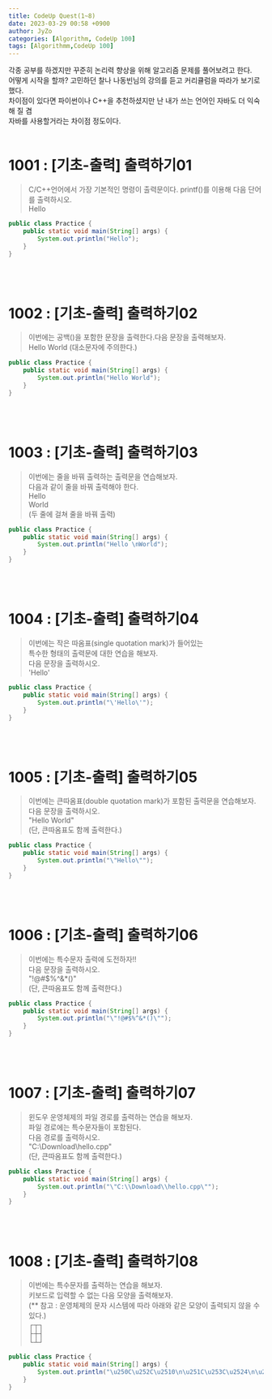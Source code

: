 ```yaml
---
title: CodeUp Quest(1~8)
date: 2023-03-29 00:58 +0900
author: JyZo
categories: [Algorithm, CodeUp 100]
tags: [Algorithmm,CodeUp 100]
---
```



각종 공부를 하겠지만 꾸준히 논리력 향상을 위해 알고리즘 문제를 풀어보려고 한다.  
어떻게 시작을 할까? 고민하던 찰나 나동빈님의 강의를 듣고 커리큘럼을 따라가 보기로 했다.  
차이점이 있다면 파이썬이나 C++을 추천하셨지만 난 내가 쓰는 언어인 자바도 더 익숙해 질 겸  
자바를 사용할거라는 차이점 정도이다.
<br/>
<br/>

# 1001 : [기초-출력] 출력하기01
>C/C++언어에서 가장 기본적인 명령이 출력문이다.
>printf()를 이용해 다음 단어를 출력하시오.  
>Hello

```java
public class Practice {
    public static void main(String[] args) {
        System.out.println("Hello");
    }
}
```
<br/>
<br/>

# 1002 : [기초-출력] 출력하기02
>이번에는 공백()을 포함한 문장을 출력한다.다음 문장을 출력해보자.  
>Hello World
(대소문자에 주의한다.)
```java
public class Practice {
    public static void main(String[] args) {
        System.out.println("Hello World");
    }
}
```
<br/>
<br/>

# 1003 : [기초-출력] 출력하기03
>이번에는 줄을 바꿔 출력하는 출력문을 연습해보자.  
>다음과 같이 줄을 바꿔 출력해야 한다.  
>Hello  
>World  
>(두 줄에 걸쳐 줄을 바꿔 출력)
```java
public class Practice {
    public static void main(String[] args) {
        System.out.println("Hello \nWorld");
    }
}
```
<br/>
<br/>

# 1004 : [기초-출력] 출력하기04
>이번에는 작은 따옴표(single quotation mark)가 들어있는  
>특수한 형태의 출력문에 대한 연습을 해보자.  
>다음 문장을 출력하시오.  
>'Hello'
```java
public class Practice {
    public static void main(String[] args) {
        System.out.println("\'Hello\'");
    }
}
```
<br/>
<br/>

# 1005 : [기초-출력] 출력하기05
>이번에는 큰따옴표(double quotation mark)가 포함된 출력문을 연습해보자.  
>다음 문장을 출력하시오.  
>"Hello World"  
>(단, 큰따옴표도 함께 출력한다.)
```java
public class Practice {
    public static void main(String[] args) {
        System.out.println("\"Hello\"");
    }
}
```
<br/>
<br/>

# 1006 : [기초-출력] 출력하기06
>이번에는 특수문자 출력에 도전하자!!  
>다음 문장을 출력하시오.  
>"!@#$%^&*()"  
>(단, 큰따옴표도 함께 출력한다.)  
```java
public class Practice {
    public static void main(String[] args) {
        System.out.println("\"!@#$%^&*()\"");
    }
}
```
<br/>
<br/>

# 1007 : [기초-출력] 출력하기07
>윈도우 운영체제의 파일 경로를 출력하는 연습을 해보자.  
>파일 경로에는 특수문자들이 포함된다.  
>다음 경로를 출력하시오.  
>"C:\Download\hello.cpp"  
>(단, 큰따옴표도 함께 출력한다.)
```java
public class Practice {
    public static void main(String[] args) {
        System.out.println("\"C:\\Download\\hello.cpp\"");
    }
}
```
<br/>
<br/>

# 1008 : [기초-출력] 출력하기08
>이번에는 특수문자를 출력하는 연습을 해보자.  
>키보드로 입력할 수 없는 다음 모양을 출력해보자.  
>(** 참고 : 운영체제의 문자 시스템에 따라 아래와 같은 모양이 출력되지 않을 수 있다.)  
>┌┬┐  
>├┼┤  
>└┴┘  
```java
public class Practice {
    public static void main(String[] args) {
        System.out.println("\u250C\u252C\u2510\n\u251C\u253C\u2524\n\u2514\u2534\u2518\n");
    }
}
```
<br/>
<br/>

